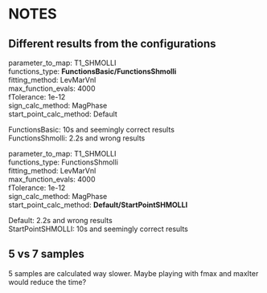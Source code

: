 # NOTES

## Different results from the configurations

parameter_to_map: T1_SHMOLLI  
functions_type: **FunctionsBasic/FunctionsShmolli**  
fitting_method: LevMarVnl  
max_function_evals: 4000  
fTolerance: 1e-12  
sign_calc_method: MagPhase  
start_point_calc_method: Default  

FunctionsBasic: 10s and seemingly correct results  
FunctionsShmolli: 2.2s and wrong results  

parameter_to_map: T1_SHMOLLI  
functions_type: FunctionsShmolli  
fitting_method: LevMarVnl  
max_function_evals: 4000  
fTolerance: 1e-12  
sign_calc_method: MagPhase  
start_point_calc_method: **Default/StartPointSHMOLLI**  

Default: 2.2s and wrong results  
StartPointSHMOLLI: 10s and seemingly correct results

## 5 vs 7 samples

5 samples are calculated way slower. Maybe playing with fmax and maxIter would reduce the time?
